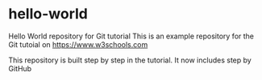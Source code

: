 # hello-world
Hello World repository for Git tutorial
This is an example repository for the Git tutoial on https://www.w3schools.com

This repository is built step by step in the tutorial.
It now includes step by GitHub
